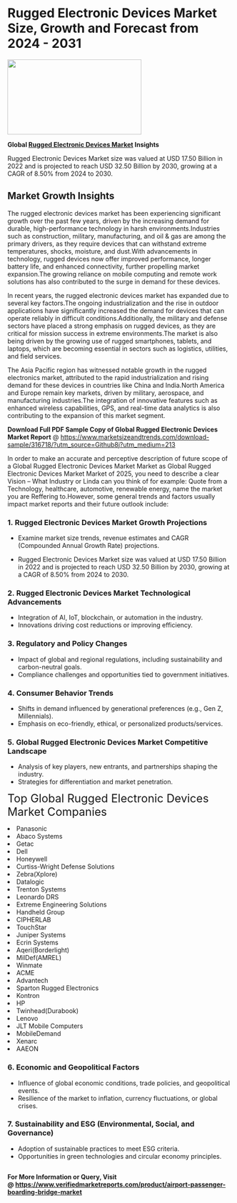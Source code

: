 <H1>Rugged Electronic Devices Market Size, Growth and Forecast from 2024 - 2031</H1><img class="aligncenter size-medium wp-image-584254" src="https://thirdeyenews.in/wp-content/uploads/2024/09/Global-Market-Research-300x168.jpeg" alt="" width="300" height="168" /><p><strong>Global&nbsp;<a href="https://www.marketsizeandtrends.com/download-sample/316718/?utm_source=Github8j?utm_medium=213">Rugged Electronic Devices Market</a> Insights</strong></p><p>Rugged Electronic Devices Market size was valued at USD 17.50 Billion in 2022 and is projected to reach USD 32.50 Billion by 2030, growing at a CAGR of 8.50% from 2024 to 2030.</p><p><h2>Market Growth Insights</h2> <p>The rugged electronic devices market has been experiencing significant growth over the past few years, driven by the increasing demand for durable, high-performance technology in harsh environments.Industries such as construction, military, manufacturing, and oil & gas are among the primary drivers, as they require devices that can withstand extreme temperatures, shocks, moisture, and dust.With advancements in technology, rugged devices now offer improved performance, longer battery life, and enhanced connectivity, further propelling market expansion.The growing reliance on mobile computing and remote work solutions has also contributed to the surge in demand for these devices.</p> <p>In recent years, the rugged electronic devices market has expanded due to several key factors.The ongoing industrialization and the rise in outdoor applications have significantly increased the demand for devices that can operate reliably in difficult conditions.Additionally, the military and defense sectors have placed a strong emphasis on rugged devices, as they are critical for mission success in extreme environments.The market is also being driven by the growing use of rugged smartphones, tablets, and laptops, which are becoming essential in sectors such as logistics, utilities, and field services.</p> <p>The Asia Pacific region has witnessed notable growth in the rugged electronics market, attributed to the rapid industrialization and rising demand for these devices in countries like China and India.North America and Europe remain key markets, driven by military, aerospace, and manufacturing industries.The integration of innovative features such as enhanced wireless capabilities, GPS, and real-time data analytics is also contributing to the expansion of this market segment.</p> <p><span class=""><strong>Download Full PDF Sample Copy of Global Rugged Electronic Devices Market Report</strong> @ <a href="https://www.marketsizeandtrends.com/download-sample/316718/?utm_source=Github8j?utm_medium=213" target="_blank">https://www.marketsizeandtrends.com/download-sample/316718/?utm_source=Github8j?utm_medium=213</a></span></p><p>In order to make an accurate and perceptive description of future scope of a Global&nbsp;Rugged Electronic Devices Market Market as Global&nbsp;Rugged Electronic Devices Market Market of 2025, you need to describe a clear Vision &ndash; What Industry or Linda can you think of for example: Quote from a Technology, healthcare, automotive, renewable energy, name the market you are Reffering to.However, some general trends and factors usually impact market reports and their future outlook include:</p><h3>1.&nbsp;<strong>Rugged Electronic Devices Market Growth Projections</strong></h3><ul><li>Examine market size trends, revenue estimates and CAGR (Compounded Annual Growth Rate) projections.</li><li><p>Rugged Electronic Devices Market size was valued at USD 17.50 Billion in 2022 and is projected to reach USD 32.50 Billion by 2030, growing at a CAGR of 8.50% from 2024 to 2030.</p></li></ul><h3>2.&nbsp;<strong>Rugged Electronic Devices Market Technological Advancements</strong></h3><ul><li>Integration of AI, IoT, blockchain, or automation in the industry.</li><li>Innovations driving cost reductions or improving efficiency.</li></ul><h3>3.&nbsp;<strong>Regulatory and Policy Changes</strong></h3><ul><li>Impact of global and regional regulations, including sustainability and carbon-neutral goals.</li><li>Compliance challenges and opportunities tied to government initiatives.</li></ul><h3>4.&nbsp;<strong>Consumer Behavior Trends</strong></h3><ul><li>Shifts in demand influenced by generational preferences (e.g., Gen Z, Millennials).</li><li>Emphasis on eco-friendly, ethical, or personalized products/services.</li></ul><h3>5.&nbsp;<strong>Global Rugged Electronic Devices Market Competitive Landscape</strong></h3><ul><li>Analysis of key players, new entrants, and partnerships shaping the industry.</li><li>Strategies for differentiation and market penetration.</li></ul><p data-pm-slice="1 1 []"><span style="color: inherit; font-family: inherit; font-size: 25px;">Top Global Rugged Electronic Devices Market Companies</span></p><div class="" data-test-id=""><p><li>Panasonic</li><li> Abaco Systems</li><li> Getac</li><li> Dell</li><li> Honeywell</li><li> Curtiss-Wright Defense Solutions</li><li> Zebra(Xplore)</li><li> Datalogic</li><li> Trenton Systems</li><li> Leonardo DRS</li><li> Extreme Engineering Solutions</li><li> Handheld Group</li><li> CIPHERLAB</li><li> TouchStar</li><li> Juniper Systems</li><li> Ecrin Systems</li><li> Aqeri(Borderlight)</li><li> MilDef(AMREL)</li><li> Winmate</li><li> ACME</li><li> Advantech</li><li> Sparton Rugged Electronics</li><li> Kontron</li><li> HP</li><li> Twinhead(Durabook)</li><li> Lenovo</li><li> JLT Mobile Computers</li><li> MobileDemand</li><li> Xenarc</li><li> AAEON</li></p></div><h3>6.&nbsp;<strong>Economic and Geopolitical Factors</strong></h3><ul><li>Influence of global economic conditions, trade policies, and geopolitical events.</li><li>Resilience of the market to inflation, currency fluctuations, or global crises.</li></ul><h3>7.&nbsp;<strong>Sustainability and ESG (Environmental, Social, and Governance)</strong></h3><ul><li>Adoption of sustainable practices to meet ESG criteria.</li><li>Opportunities in green technologies and circular economy principles.</li></ul><h2><strong style="font-size: 14px;">For More Information or Query, Visit @&nbsp;</strong><a style="background-color: #ffffff; font-size: 14px;" href="https://www.marketsizeandtrends.com/report/rugged-electronic-devices-market/" target="_blank">https://www.verifiedmarketreports.com/product/airport-passenger-boarding-bridge-market</a></h2>